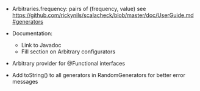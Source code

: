 - Arbitraries.frequency: pairs of (frequency, value)
  see https://github.com/rickynils/scalacheck/blob/master/doc/UserGuide.md#generators
  
- Documentation:
  - Link to Javadoc
  - Fill section on Arbitrary configurators

- Arbitrary provider for @Functional interfaces

- Add toString() to all generators in RandomGenerators for better error messages